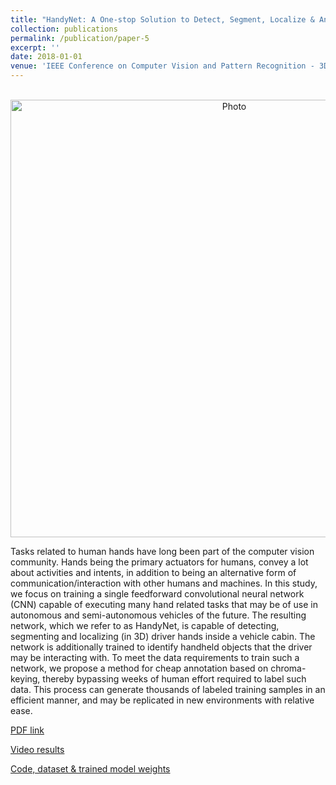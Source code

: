 ```yaml
---
title: "HandyNet: A One-stop Solution to Detect, Segment, Localize & Analyze Driver Hands"
collection: publications
permalink: /publication/paper-5
excerpt: ''
date: 2018-01-01
venue: 'IEEE Conference on Computer Vision and Pattern Recognition - 3D HUMANS Workshop'
---
```

<p align="center">
  <img src="https://arangesh.github.io/images/paper-5-im.png?raw=true" alt="Photo" style="width: 700px;"/> 
</p>

Tasks related to human hands have long been part of the computer vision community. Hands being the primary actuators for humans, convey a lot about activities and intents, in addition to being an alternative form of communication/interaction with other humans and machines. In this study, we focus on training a single feedforward convolutional neural network (CNN) capable of executing many hand related tasks that may be of use in autonomous and semi-autonomous vehicles of the future. The resulting network, which we refer to as HandyNet, is capable of detecting, segmenting and localizing (in 3D) driver hands inside a vehicle cabin. The network is additionally trained to identify handheld objects that the driver may be interacting with. To meet the data requirements to train such a network, we propose a method for cheap annotation based on chroma-keying, thereby bypassing weeks of human effort required to label such data. This process can generate thousands of labeled training samples in an efficient manner, and may be replicated in new environments with relative ease.

[PDF link](http://cvrr.ucsd.edu/publications/2018/handynet.pdf)

[Video results](https://www.youtube.com/watch?v=4dxSdFbnTFM&list=PLUebh5NWCQUah_cBzcRlZvoSMa-7GC3FL)

[Code, dataset & trained model weights](https://github.com/arangesh/HandyNet)
